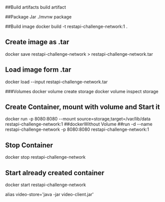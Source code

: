 ##Build artifacts
build artifact

##Package Jar
./mvnw package

##Build image
docker build -t restapi-challenge-network:1 .

## Create image as .tar
docker save restapi-challenge-network > restapi-challenge-network.tar

## Load image form .tar
docker load --input restapi-challenge-network.tar

###Volumes
docker volume create storage
docker volume inspect storage

## Create Container, mount with volume and Start it
docker run -p 8080:8080 --mount source=storage,target=/var/lib/data restapi-challenge-network:1
##dockerWithout Volume
##run -d --name restapi-challenge-network -p 8080:8080 restapi-challenge-network:1


## Stop Container
docker stop restapi-challenge-network

## Start already created container
docker start restapi-challenge-network



alias video-store='java -jar video-client.jar'
